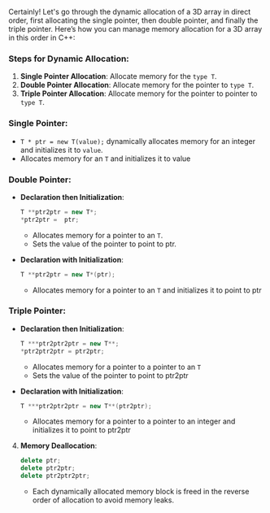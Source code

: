 Certainly! Let's go through the dynamic allocation of a 3D array in direct order, first allocating the single pointer, then double pointer, and finally the triple pointer. Here’s how you can manage memory allocation for a 3D array in this order in C++:

### Steps for Dynamic Allocation:

1. **Single Pointer Allocation**: Allocate memory for the `type T`.
2. **Double Pointer Allocation**: Allocate memory for the pointer to `type T`.
3. **Triple Pointer Allocation**: Allocate memory for the pointer to pointer to `type T`.

### **Single Pointer**:

- `T * ptr = new T(value);` dynamically allocates memory for an integer and initializes it to `value`.
- Allocates memory for an `T` and initializes it to value

### **Double Pointer**:

- **Declaration then Initialization**:

  ```cpp
  T **ptr2ptr = new T*;
  *ptr2ptr =  ptr;
  ```

  - Allocates memory for a pointer to an `T`.
  - Sets the value of the pointer to point to ptr.

- **Declaration with Initialization**:
  ```cpp
  T **ptr2ptr = new T*(ptr);
  ```
  - Allocates memory for a pointer to an `T` and initializes it to point to ptr

### **Triple Pointer**:

- **Declaration then Initialization**:

  ```cpp
  T ***ptr2ptr2ptr = new T**;
  *ptr2ptr2ptr = ptr2ptr;
  ```

  - Allocates memory for a pointer to a pointer to an `T`
  - Sets the value of the pointer to point to ptr2ptr

- **Declaration with Initialization**:

  ```cpp
  T ***ptr2ptr2ptr = new T**(ptr2ptr);
  ```

  - Allocates memory for a pointer to a pointer to an integer and initializes it to point to ptr2ptr

4. **Memory Deallocation**:
   ```cpp
   delete ptr;
   delete ptr2ptr;
   delete ptr2ptr2ptr;
   ```
   - Each dynamically allocated memory block is freed in the reverse order of allocation to avoid memory leaks.
